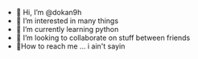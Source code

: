 - 🦆 Hi, I’m @dokan9h
- 🦆 I’m interested in many things
- 🦆 I’m currently learning python
- 🦆 I’m looking to collaborate on stuff between friends
- 🦢How to reach me ... i ain't sayin

<!---
dokan9h/dokan9h is a ✨ special ✨ repository because its `README.md` (this file) appears on your GitHub profile.
You can click the Preview link to take a look at your changes.
--->
